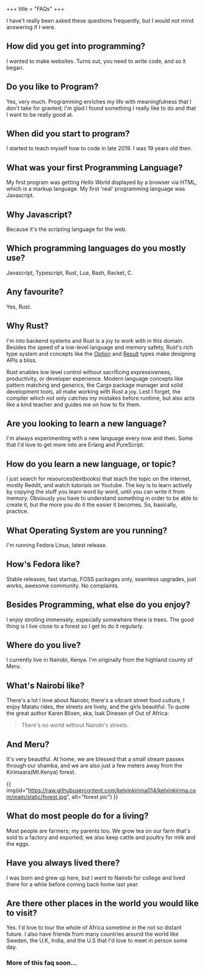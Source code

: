 +++
title = "FAQs"
+++

I have't really been asked these questions frequently, but I would not mind answering if I were.

## How did you get into programming?
I wanted to make websites. Turns out, you need to write code, and so it began.

## Do you like to Program?
Yes, very much. Programming enriches my life with meaningfulness that I don't take for granted; I'm glad I found something I really like to do and that I want to be really good at.

## When did you start to program?
I started to teach myself how to code in late 2019. I was 19 years old then.

## What was your first Programming Language?
My first program was getting *Hello World* displayed by a browser via HTML, which is a markup language. My first 'real' programming language was Javascript.

## Why Javascript?
Because it's the scripting language for the web.

## Which programming languages do you mostly use?
Javascript, Typescript, Rust, Lua, Bash, Racket, C.

## Any favourite?
Yes, Rust.

## Why Rust?
I'm into backend systems and Rust is a joy to work with in this domain. Besides the speed of a low-level language and memory safety, Rust's rich type system and concepts like the [Option](https://doc.rust-lang.org/std/option/) and [Result](https://doc.rust-lang.org/std/result/) types make designing APIs a bliss.  

Rust enables low level control without sacrificing expressiveness, productivity, or developer experience. Modern language concepts like pattern matching and generics, the  Cargo package manager and solid development tools, all make working with Rust a joy. Lest I forget, the compiler which not only catches my mistakes before runtime, but also acts like a kind teacher and guides me on how to fix them. 

## Are you looking to learn a new language?
I'm always experimenting with a new language every now and then. Some that I'd love to get more into are Erlang and PureScript. 
 
## How do you learn a new language, or topic?
I just search for resources(textbooks) that teach the topic on the internet, mostly Reddit, and watch tutorials on Youtube. The key is to learn actively by copying the stuff you learn word by word, until you can write it from memory. Obviously you have to understand something in order to be able to create it, but the more you do it the easier it becomes. So, basically, practice.

## What Operating System are you running?
I'm running Fedora Linux, latest release.

## How's Fedora like?
Stable releases, fast startup, FOSS packages only, seamless upgrades, just works, awesome community. No complaints.

## Besides Programming, what else do you enjoy?
I enjoy strolling immensely, especially somewhere there is trees. The good thing is I live close to a forest so I get to do it regularly.

## Where do you live?
I currently live in Nairobi, Kenya. I'm originally from the highland county of Meru.

## What's Nairobi like?
There's a lot I love about Nairobi; there's a vibrant street food culture, I enjoy Matatu rides, the streets are lively, and the girls beautiful. To quote the great author Karen Blixen, aka, Isak Dinesen of Out of Africa: 
> There's no world without Nairobi's streets.

## And Meru?
It's very beautiful. At home, we are blessed that a small stream passes through our shamba, and we are also just a few meters away from the Kirimaara(Mt.Kenya) forest.

{{ img(id="https://raw.githubusercontent.com/kelvinkirima014/kelvinkirima.com/main/static/forest.jpg", alt="forest pic") }}

## What do most people do for a living? 
Most people are farmers; my parents too. We grow tea on our farm that's sold to a factory and exported; we also keep cattle and poultry for milk and the eggs. 

## Have you always lived there?
I was born and grew up here, but I went to Nairobi for college and lived there for a while before coming back home last year.
## Are there other places in the world you would like to visit?
Yes. I'd love to tour the whole of Africa sometime in the not so distant future. I also have friends from many countries around the world like Sweden, the U.K, India, and the U.S that I'd love to meet in person some day.


### More of this faq soon...
